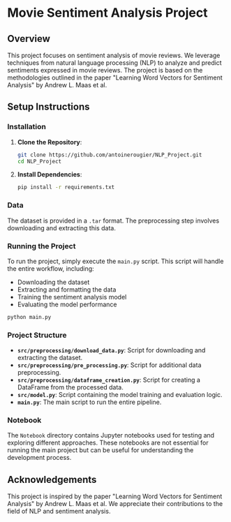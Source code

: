 # Movie Sentiment Analysis Project

## Overview

This project focuses on sentiment analysis of movie reviews. We leverage techniques from natural language processing (NLP) to analyze and predict sentiments expressed in movie reviews. The project is based on the methodologies outlined in the paper "Learning Word Vectors for Sentiment Analysis" by Andrew L. Maas et al.

## Setup Instructions

### Installation

1. **Clone the Repository**:
   ```bash
   git clone https://github.com/antoinerougier/NLP_Project.git
   cd NLP_Project
   ```

2. **Install Dependencies**:
   ```bash
   pip install -r requirements.txt
   ```

### Data

The dataset is provided in a `.tar` format. The preprocessing step involves downloading and extracting this data.

### Running the Project

To run the project, simply execute the `main.py` script. This script will handle the entire workflow, including:

- Downloading the dataset
- Extracting and formatting the data
- Training the sentiment analysis model
- Evaluating the model performance

```bash
python main.py
```

### Project Structure

- **`src/preprocessing/download_data.py`**: Script for downloading and extracting the dataset.
- **`src/preprocessing/pre_processing.py`**: Script for additional data preprocessing.
- **`src/preprocessing/dataframe_creation.py`**: Script for creating a DataFrame from the processed data.
- **`src/model.py`**: Script containing the model training and evaluation logic.
- **`main.py`**: The main script to run the entire pipeline.

### Notebook

The `Notebook` directory contains Jupyter notebooks used for testing and exploring different approaches. These notebooks are not essential for running the main project but can be useful for understanding the development process.

## Acknowledgements

This project is inspired by the paper "Learning Word Vectors for Sentiment Analysis" by Andrew L. Maas et al. We appreciate their contributions to the field of NLP and sentiment analysis.
